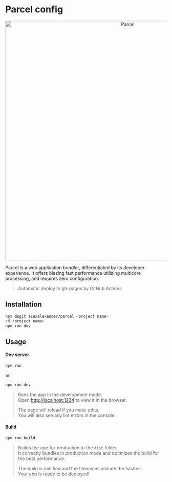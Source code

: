 # Parcel config

<p align="center">
  <a href="https://parceljs.org/" target="_blank">
    <img alt="Parcel" src="https://user-images.githubusercontent.com/19409/31321658-f6aed0f2-ac3d-11e7-8100-1587e676e0ec.png" width="749">
  </a>
</p>

Parcel is a web application bundler, differentiated by its developer experience. It offers blazing fast performance utilizing multicore processing, and requires zero configuration.

> Automatic deploy to gh-pages by GitHub Actions

## Installation

```bash
npx degit a1exalexander/parcel <project name>
cd <project name>
npm run dev
```

## Usage

#### Dev server

```bash
npm run
```

or

```bash
npm run dev
```

> Runs the app in the development mode.<br />
> Open [http://localhost:1234](http://localhost:1234) to view it in the browser.
>
> The page will reload if you make edits.<br />
> You will also see any lint errors in the console.

#### Build

```bash
npm run build
```

> Builds the app for production to the `dist` folder.<br />
> It correctly bundles in production mode and optimizes the build for the best performance.
>
> The build is minified and the filenames include the hashes.<br />
> Your app is ready to be deployed!
